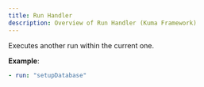 ```yaml
---
title: Run Handler
description: Overview of Run Handler (Kuma Framework)
---
```


Executes another run within the current one.

**Example**:
```yaml
- run: "setupDatabase"
```